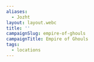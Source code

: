 ```yaml
---
aliases:
  - Jozht
layout: layout.webc
title: ''
campaignSlug: empire-of-ghouls
campaignTitle: Empire of Ghouls
tags:
  - locations
---
```


